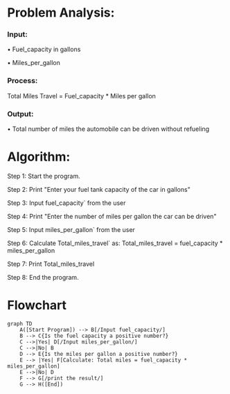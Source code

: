 # Problem Analysis:
### Input: 
• Fuel_capacity in gallons

• Miles_per_gallon 


### Process:
Total Miles Travel = Fuel_capacity * Miles per gallon

### Output:

• Total number of miles the automobile can be driven without refueling

# Algorithm:

 Step 1: Start the program.

 Step 2: Print "Enter your fuel tank capacity of the car in gallons"

 Step 3: Input fuel_capacity` from the user

 Step 4: Print "Enter the number of miles per gallon the car can be driven"

 Step 5: Input miles_per_gallon` from the user

 Step 6: Calculate Total_miles_travel` as: Total_miles_travel = fuel_capacity * miles_per_gallon

 Step 7: Print  Total_miles_travel

 Step 8: End the program.

 # Flowchart
```mermaid
graph TD
    A([Start Program]) --> B[/Input fuel_capacity/]
    B --> C{Is the fuel capacity a positive number?}
    C -->|Yes| D[/Input miles_per_gallon/]
    C -->|No| B
    D --> E{Is the miles per gallon a positive number?}
    E --> |Yes| F[Calculate: Total miles = fuel_capacity * miles_per_gallon]
    E -->|No| D
    F --> G[/print the result/]
    G --> H([End])
    






